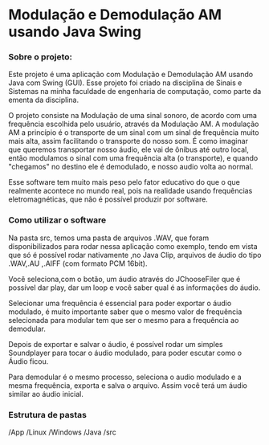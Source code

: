 # Modulação e Demodulação AM usando Java Swing
### Sobre o projeto: 
Este projeto é uma aplicação com Modulação e Demodulação AM usando Java com Swing (GUI). Esse projeto foi criado na disciplina de Sinais e Sistemas na minha faculdade de engenharia de computação, como parte da ementa da disciplina.

O projeto consiste na Modulação de uma sinal sonoro, de acordo com uma frequência escolhida pelo usuário, através da Modulação AM. A modulação AM a princípio é o transporte de um sinal com um sinal de frequência muito mais alta, assim facilitando o transporte do nosso som. É como imaginar que queremos transportar nosso áudio, ele vai de ônibus até outro local, então modulamos o sinal com uma frequência alta (o transporte), e quando "chegamos" no destino ele é demodulado, e nosso audio volta ao normal.

Esse software tem muito mais peso pelo fator educativo do que o que realmente acontece no mundo real, pois na realidade usando frequências eletromagnéticas, que não é possível produzir por software.

### Como utilizar o software
Na pasta src, temos uma pasta de arquivos .WAV, que foram disponibilizados para rodar nessa aplicação como exemplo, tendo em vista que só é possível rodar nativamente ,no Java Clip, arquivos de áudio do tipo .WAV,.AU ,.AIFF (com formato PCM 16bit). 

Você seleciona,com o botão, um áudio através do JChooseFiler
que é possível dar play, dar um loop e você saber qual é as informações do áudio.

Selecionar uma frequência é essencial para poder exportar o áudio modulado, é muito importante saber que o mesmo valor de frequência selecionada para modular tem que ser o mesmo para a frequência ao demodular.

Depois de exportar e salvar o áudio, é possível rodar um simples Soundplayer para tocar o áudio modulado, para poder escutar como o Áudio ficou.

Para demodular é o mesmo processo, seleciona o audio modulado e a mesma frequência, exporta e salva o arquivo. Assim você terá um áudio similar ao áudio inicial.

### Estrutura de pastas

/App
  /Linux
  /Windows
/Java
  /src


